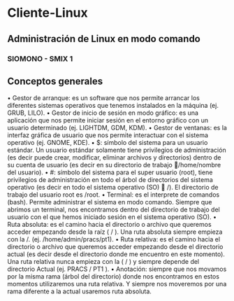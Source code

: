 # Cliente-Linux
## Administración de Linux en modo comando
### SIOMONO - SMIX 1

## Conceptos generales
•	Gestor de arranque: es un software que nos permite arrancar los diferentes sistemas operativos que tenemos instalados en la máquina (ej. GRUB, LILO).
•	Gestor de inicio de sesión en modo gráfico: es una aplicación que nos permite iniciar sesión en el entorno gráfico con un usuario determinado (ej. LIGHTDM, GDM, KDM).
•	Gestor de ventanas: es la interfaz gráfica de usuario que nos permite interactuar con el sistema operativo (ej. GNOME, KDE).
•	$: símbolo del sistema para un usuario estándar. Un usuario estándar solamente tiene privilegios de administración (es decir puede crear, modificar, eliminar archivos y directorios) dentro de su cuenta de usuario (es decir en su directorio de trabajo /home/nombre del usuario).
•	#: símbolo del sistema para el super usuario (root), tiene privilegios de administración en todo el árbol de directorios del sistema operativo (es decir en todo el sistema operativo (SO)  /). El directorio de trabajo del usuario root es /root.
•	Terminal: es el interprete de comandos (bash). Permite administrar el sistema en modo comando. 
Siempre que abrimos un terminal, nos encontramos dentro del directorio de trabajo del usuario con el que hemos iniciado sesión en el sistema operativo (SO).
•	Ruta absoluta: es el camino hacia el directorio o archivo que queremos acceder empezando desde la raíz ( / ). Una ruta absoluta siempre empieza con la /. (ej. /home/admin/pracs/pt1).
•	Ruta relativa: es el camino hacia el directorio o archivo que queremos acceder empezando desde el directorio actual (es decir desde el directorio donde me encuentro en este momento).
Una ruta relativa nunca empieza con la ( / ) y siempre depende del directorio
Actual (ej. PRACS / PT1 ).
•	Anotación: siempre que nos movamos por la misma rama (árbol del directorio)
donde nos encontramos en estos momentos utilizaremos una ruta relativa.
Y siempre nos moveremos por una rama diferente a la actual usaremos ruta
absoluta.
